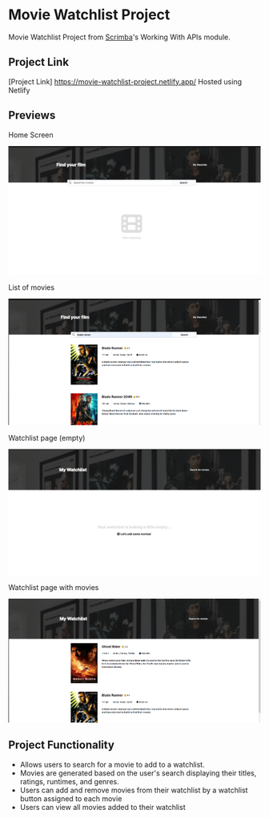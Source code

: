 #  Movie Watchlist Project

Movie Watchlist Project from [Scrimba](https://scrimba.com/learn/frontend)'s Working With APIs module.

## Project Link 

[Project Link] https://movie-watchlist-project.netlify.app/ Hosted using Netlify 

## Previews

Home Screen

<img src="./images/homepage.png">

List of movies

<img src="./images/movies.png">

Watchlist page (empty)

<img src="./images/watchlist-empty.png">

Watchlist page with movies

<img src="./images/watchlist.png">

## Project Functionality

- Allows users to search for a movie to add to a watchlist.
- Movies are generated based on the user's search displaying their titles, ratings, runtimes, and genres.
- Users can add and remove movies from their watchlist by a watchlist button assigned to each movie
- Users can view all movies added to their watchlist